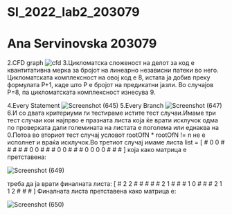 # SI_2022_lab2_203079
# Ana Servinovska 203079
2.CFD graph  ![cfd](https://user-images.githubusercontent.com/100706237/170230691-86adbb6d-6f98-4c3a-8516-25261534786e.jpg)
3.Цикломатска сложеност на делот за код е квантитативна мерка за бројот на линеарно независни патеки во него.
Цикломатската комплексност на овој код е 8, истата ја добив преку формулата P+1, каде што P е бројот на предикатни јазли. Во случајoв P=8, па цикломатската комплексност изнесува 9.

4.Every Statement    ![Screenshot (645)](https://user-images.githubusercontent.com/100706237/170249342-4fe521b7-42bc-4171-a917-e816d89a07d5.png)
5.Every Branch       ![Screenshot (647)](https://user-images.githubusercontent.com/100706237/170249412-66e52360-1195-49b1-ade8-f73bfc69fedc.png)
6.И со двата критериуми ги тестираме истите тест случаи.Имаме три тест случаи кои најпрво е празната листа која ќе врати исклучок одма по проверката дали големината на листата е поголема или еднаква на 0.Потоа во вториот тест случај условот rootOfN * rootOfN  != n не е исполнет и враќа исклучок.Во третиот случај имаме листа 
list = [ # 0 0 # # # # # 0 0 # # # 0 0 # # # 0 0 0 0 # # # ] која како матрица е претставена:

![Screenshot (649)](https://user-images.githubusercontent.com/100706237/170319906-30007ea1-cb0d-43cd-902d-c77143eb7fcc.png)

треба да ја врати финалната листа: [ # 2 2 # # # # # 2 1 # # # 1 0 # # # 2 1 1 2 # # # ]
Финалната листа претставена како матрица е:

![Screenshot (650)](https://user-images.githubusercontent.com/100706237/170319930-40a76c2f-6631-4212-99d6-201b596fc9cc.png)

            
